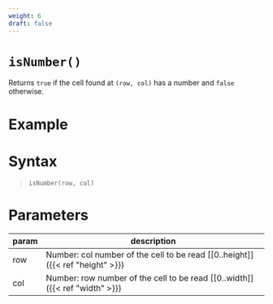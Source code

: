 ```yaml
---
weight: 6
draft: false
---
```


# `isNumber()`

Returns `true` if the cell found at `(row, col)` has a number and `false` otherwise.

# Example

# Syntax

> `isNumber(row, col)`

# Parameters

| param    | description                                                                     |
|----------|---------------------------------------------------------------------------------|
| row      | Number: col number of the cell to be read [\[0..height\]]({{< ref "height" >}}) |
| col      | Number: row number of the cell to be read [\[0..width\]]({{< ref "width" >}})   |